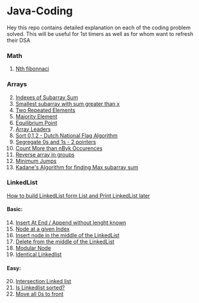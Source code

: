 # Java-Coding
Hey this repo contains detailed explanation on each of the coding problem solved. This will be useful for 1st timers as well as for whom want to refresh their DSA 

### Math 
1. [Nth fibonnaci](https://github.com/lakshmir1098/Java-Coding/blob/main/06%20NthFibonnaci.md)

### Arrays
2. [Indexes of Subarray Sum](https://github.com/lakshmir1098/Java-Coding/blob/main/01%20Arrays-IndexesOfSubarraySum.md)
3. [Smallest subarray with sum greater than x](https://github.com/lakshmir1098/Java-Coding/blob/main/02%20Arrays-SmallestSubArrayWithSumGreaterThanX.md)
4. [Two Repeated Elements](https://github.com/lakshmir1098/Java-Coding/blob/main/03%20Arrays-TwoRepeatedElements.md)
5. [Majority Element](https://github.com/lakshmir1098/Java-Coding/blob/main/04%20Arrays-MajorityElement.md)
6. [Equilibrium Point](https://github.com/lakshmir1098/Java-Coding/blob/main/05%20Arrays-EquilibriumPoint.md)
7. [Array Leaders](https://github.com/lakshmir1098/Java-Coding/blob/main/07%20Arrays-ArrayLeaders.md)
8. [Sort 0,1,2 - Dutch National Flag Algorithm](https://github.com/lakshmir1098/Java-Coding/blob/main/08%20Arrays-Sort0s%2C1sand2s.md)
9. [Segregate 0s and 1s -  2 pointers](https://github.com/lakshmir1098/Java-Coding/blob/main/09%20Arrays-Segregate0sand1s.md)
10. [Count More than nByk Occurences](https://github.com/lakshmir1098/Java-Coding/blob/main/10%20Arrays-CountMorethannBykOccurences.md)
11. [Reverse array in groups](https://github.com/lakshmir1098/Java-Coding/blob/main/11%20Arrays-ReverseArrayInGroups.md)
12. [Minimum Jumps](https://github.com/lakshmir1098/Java-Coding/blob/main/12%20Arrays-MinimumJumps.md)
13. [Kadane's Algorithm for finding Max subarray sum](https://github.com/lakshmir1098/Java-Coding/blob/main/13%20Arrays-Kadane'sAlgorithm.md)

### LinkedList
[How to build LinkedList form List and Print LinkedList later]()
#### Basic:
14. [Insert At End / Append without lenght known](https://github.com/lakshmir1098/Java-Coding/blob/main/14%20LinkedList-InsertAtEnd.md)
15. [Node at a given Index](https://github.com/lakshmir1098/Java-Coding/blob/main/15%20Linkedlist-NodeAtGivenIndex.md)
16. [Insert node in the middle of the LinkedList](https://github.com/lakshmir1098/Java-Coding/blob/main/16%20LinkedList-InsertInTheMiddle.md)
17. [Delete from the middle of the LinkedList]()
18. [Modular Node](https://github.com/lakshmir1098/Java-Coding/blob/main/17%20LinkedList-modularNode.md)
19. [Identical Linkedlist](https://github.com/lakshmir1098/Java-Coding/blob/main/18%20Linkedlist-IdenticalLL.md)

#### Easy:
20. [Intersection Linked list]()
21. [Is Linkedlist sorted?]()
22. [Move all 0s to front]()